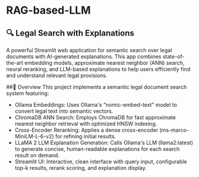 # RAG-based-LLM  

## 🔍 Legal Search with Explanations
A powerful Streamlit web application for semantic search over legal documents with AI-generated explanations. This app combines state-of-the-art embedding models, approximate nearest neighbor (ANN) search, neural reranking, and LLM-based explanations to help users efficiently find and understand relevant legal provisions.  

##🚀 Overview
This project implements a semantic legal document search system featuring:

* Ollama Embeddings: Uses Ollama's "nomic-embed-text" model to convert legal text into semantic vectors.
* ChromaDB ANN Search: Employs ChromaDB for fast approximate nearest neighbor retrieval with optimized HNSW indexing.
* Cross-Encoder Reranking: Applies a dense cross-encoder (ms-marco-MiniLM-L-6-v2) for refining initial results.
* LLaMA 2 LLM Explanation Generation: Calls Ollama's LLM (llama2:latest) to generate concise, human-readable explanations for each search result on demand.
* Streamlit UI: Interactive, clean interface with query input, configurable top-k results, rerank scoring, and explanation display.
